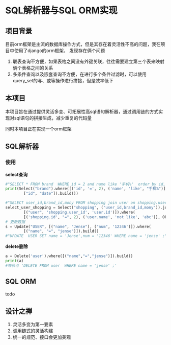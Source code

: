 # SQL解析器与SQL ORM实现
## 项目背景
目前orm框架是主流的数据库操作方式，但是其存在着灵活性不高的问题，我在项目中使用了django的orm框架， 发现存在俩个问题   
1. 联表查询不方便，如果表格之间没有外键关联，往往需要建立第三个表来映射俩个表格之间的关系  
2. 多条件查询以及嵌套查询不方便，在进行多个条件过滤时，可以使用query_set的与、或等操作进行拼接，但是效率低下

## 本项目
本项目旨在通过提供灵活多变、可拓展性高sql语句解析器，通过调用链的方式实现对sql语句的拼接生成，减少重复的代码量

同时本项目正在实现一个orm框架

## SQL解析器
### 使用
**select查询**
```python
#"SELECT * FROM brand  WHERE id = 2 and name like '手机%'  order by id,date ;"
print(Select("brand").where([('id', '=', 2), ('name', 'like', "手机%")], OPERATION.OP_AND).asc(
        ["id", "date"]).build())

#"SELECT user_id,brand_id,mony FROM shopping join user on shopping.user_id = user.id WHERE shopping.id = 2 or user.name not like 'abc' ;"
select_user_shopping = Select("shopping", ("user_id,brand_id,mony")).join(
        [("user", 'shopping.user_id', 'user.id')]).where(
        [('shopping.id', "=", 2), ('user.name', 'not like', 'abc')], OPERATION.OP_OR).build()
# 更新数据
s = Update("USER", [("name", "Jense"), ("num", '12346')]).where(
        [("name", "=", "jense")]).build()
#"UPDATE  USER SET name = 'Jense',num = '12346' WHERE name = 'jense' ;"
```

**delete删除**
```python
a = Delete('user').where([("name","=","jense")]).build()
print(a)
#等价与 'DELETE FROM user  WHERE name = 'jense' ;'
```
## SQL ORM
todo


## 设计之禅
1. 灵活多变为第一要素
2. 调用链式的灵活构建
3. 统一的规范、接口会更加美观
